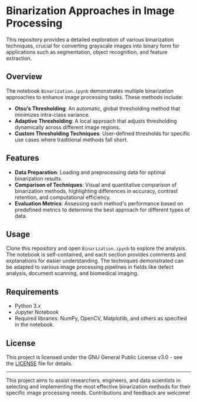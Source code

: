 # Binarization Approaches in Image Processing

This repository provides a detailed exploration of various binarization techniques, crucial for converting grayscale images into binary form for applications such as segmentation, object recognition, and feature extraction.

## Overview

The notebook `Binarization.ipynb` demonstrates multiple binarization approaches to enhance image processing tasks. These methods include:

- **Otsu’s Thresholding**: An automatic, global thresholding method that minimizes intra-class variance.
- **Adaptive Thresholding**: A local approach that adjusts thresholding dynamically across different image regions.
- **Custom Thresholding Techniques**: User-defined thresholds for specific use cases where traditional methods fall short.

## Features

- **Data Preparation**: Loading and preprocessing data for optimal binarization results.
- **Comparison of Techniques**: Visual and quantitative comparison of binarization methods, highlighting differences in accuracy, contrast retention, and computational efficiency.
- **Evaluation Metrics**: Assessing each method's performance based on predefined metrics to determine the best approach for different types of data.

## Usage

Clone this repository and open `Binarization.ipynb` to explore the analysis. The notebook is self-contained, and each section provides comments and explanations for easier understanding. The techniques demonstrated can be adapted to various image processing pipelines in fields like defect analysis, document scanning, and biomedical imaging.

## Requirements

- Python 3.x
- Jupyter Notebook
- Required libraries: NumPy, OpenCV, Matplotlib, and others as specified in the notebook.

## License

This project is licensed under the GNU General Public License v3.0  - see the [LICENSE](LICENSE) file for details.

---

This project aims to assist researchers, engineers, and data scientists in selecting and implementing the most effective binarization methods for their specific image processing needs. Contributions and feedback are welcome!